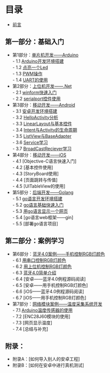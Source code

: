 # 目录
- [前言](preface.md)  

## 第一部分：基础入门
- 第1部分：[单片机开发——Arduino](1.0.md)  
        - 1.1 [Arduino开发环境搭建](1.1.md)  
        - 1.2 [点亮一个Led](1.2.md)  
        - 1.3 [PWM操作](1.3.md)  
        - 1.4 [UART的使用](1.4.md)  
- 第2部分：[上位机开发——.Net](2.0.md)  
        - 2.1 [winform快速入门](2.1.md)  
        - 2.2 [serialport控件使用](2.2.md)  
- 第3部分：[移动开发——Android](3.0.md)  
        - 3.1 [安卓开发环境搭建](3.1.md)  
        - 3.2 [HelloActivity分析](3.2.md)  
        - 3.3 [LinearLayout与基本控件](3.3.md)  
        - 3.4 [Intent与Activity的生命周期](3.4.md)  
        - 3.5 [ListView与BaseAdapter](3.5.md)  
        - 3.6 [Service学习](3.6.md)  
        - 3.7 [BroadCastReciever学习](3.7.md)  
- 第4部分：[移动开发——iOS](4.0.md)  
        - 4.1 [Objective-C语言快速入门]  
        - 4.2 [基本控件使用]  
        - 4.3 [StoryBoard使用]  
        - 4.4 [页面跳转与传值]  
        - 4.5 [UITableView的使用]  
- 第5部分：[后端开发——Golang](5.0.md)  
        - 5.1 [go语言开发环境搭建](5.1.md)  
        - 5.2 [go语言基础快速入门](5.2.md)  
        - 5.3 [用go语言显示一个网页](5.3.md)  
        - 5.4 [go语言web框架——gin]  
        - 5.5 [部署go语言项目]  

## 第二部分：案例学习
- 第6部分：[蓝牙4.0案例——手机控制RGB灯颜色](6.0.md)  
        - 6.1 [用串口控制RGB灯颜色](6.1.md)  
        - 6.2 [用上位机控制RGB灯颜色](6.2.md)  
        - 6.3 [蓝牙4.0简单介绍](6.3.md)  
        - 6.4 [安卓——蓝牙4.0例程源码阅读]  
        - 6.5 [安卓——用手机控制RGB灯颜色]  
        - 6.6 [iOS——蓝牙4.0例程源码阅读]  
        - 6.7 [iOS——用手机控制RGB灯颜色]  
- 第7部分：[网络模块案例——温度采集系统开发](7.0.md)  
        - 7.1 [Arduino温度传感器的使用](7.1.md)  
        - 7.2 [ENC28J60模块的使用]  
        - 7.3 [网页显示温度]  
        - 7.4 [总结与补充]  

## 附录：
- 附录A：[如何导入别人的安卓工程]  
- 附录B：[如何在安卓中进行真机测试]  

